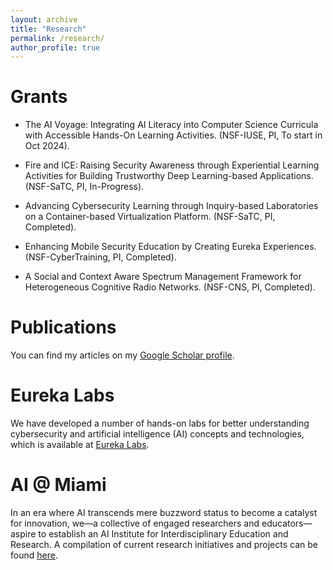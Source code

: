 ```yaml
---
layout: archive
title: "Research"
permalink: /research/
author_profile: true
---
```


Grants
======
* The AI Voyage: Integrating AI Literacy into Computer Science Curricula with Accessible Hands-On Learning Activities. (NSF-IUSE, PI, To start in Oct 2024).

* Fire and ICE: Raising Security Awareness through Experiential Learning Activities for Building Trustworthy Deep Learning-based Applications. (NSF-SaTC, PI, In-Progress).

* Advancing Cybersecurity Learning through Inquiry-based Laboratories on a Container-based Virtualization Platform. (NSF-SaTC, PI, Completed).

*  Enhancing Mobile Security Education by Creating Eureka Experiences. (NSF-CyberTraining, PI, Completed).

* A Social and Context Aware Spectrum Management Framework for Heterogeneous Cognitive Radio Networks. (NSF-CNS, PI, Completed).

Publications
======
You can find my articles on my <a href="https://scholar.google.com/citations?hl=en&user=bHajvFMAAAAJ" target="_blank">Google Scholar profile</a>. 

Eureka Labs
======
We have developed a number of hands-on labs for better understanding cybersecurity and artificial intelligence (AI) concepts and technologies, which is available at <a href="https://eurekalabs.net/" target="_blank">Eureka Labs</a>.

AI @ Miami
======
In an era where AI transcends mere buzzword status to become a catalyst for innovation, we—a collective of engaged researchers and educators—aspire to establish an AI Institute for Interdisciplinary Education and Research. A compilation of current research initiatives and projects can be found <a href="https://ai.tcu.edu/" target="_blank">here</a>.
